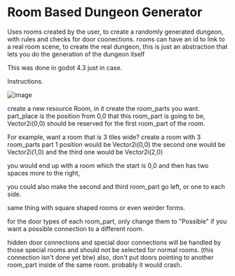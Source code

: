 # Room Based Dungeon Generator
 Uses rooms created by the user, to create a randomly generated dungeon, with rules and checks for door coonections. rooms can have an id to link to a real room scene, to create the real dungeon, this is just an abstraction that lets you do the generation of the dungeon itself
 
This was done in godot 4.3 just in case.

Instructions.

![image](https://github.com/user-attachments/assets/7dd2d354-6bc2-4d97-a80f-73bac8800f54)

create a new resource Room, in it create the room_parts you want.
part_place is the position from 0,0 that this room_part is going to be,
Vector2i(0,0) should be reserved for the first room_part of the room.

For example, want a room that is 3 tiles wide?
create a room with 3 room_parts
part 1 position would be Vector2i(0,0)
the second one would be Vector2i(1,0)
and the third one would be Vector2i(2,0)

you would end up with a room which the start is 0,0 and then has two spaces more to the right,

you could also make the second and third room_part go left, or one to each side.



same thing with square shaped rooms or even weirder forms.

for the door types of each room_part, only change them to "Possible" if you want a possible connection to a different room.

hidden door connections and special door connections will be handled by those special rooms and should not be selected for normal rooms.
(this connection isn't done yet btw)
also, don't put doors pointing to another room_part inside of the same room. probably it would crash.
